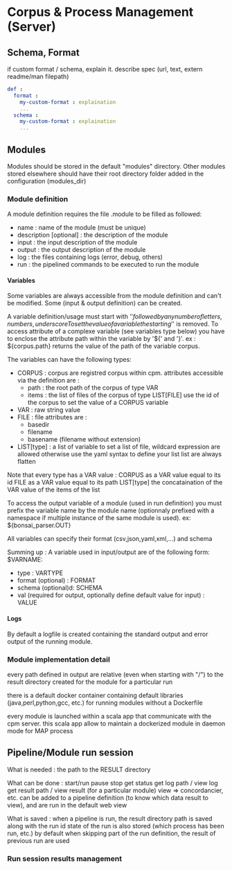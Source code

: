 # Corpus & Process Management (Server)


## Schema, Format
if custom format / schema, explain it. describe spec (url, text, extern readme/man filepath)

```yaml
def :
  format :
    my-custom-format : explaination
    ...
  schema :
    my-custom-format : explaination
    ...
```
    

## Modules

Modules should be stored in the default "modules" directory.
Other modules stored elsewhere should have their root directory folder added in the configuration (modules_dir)

### Module definition

A module definition requires the file <name of the module>.module to be filled as followed:
- name : name of the module (must be unique)
- description [optional] : the description of the module
- input : the input description of the module
- output : the output description of the module
- log : the files containing logs (error, debug, others)
- run : the pipelined commands to be executed to run the module

#### Variables

Some variables are always accessible from the module definition and can't be modified. Some (input & output definition) can be created.

A variable definition/usage must start with '$' followed by any number of letters,numbers,underscore
To set the value of a variable the starting '$' is removed.
To access attribute of a complexe variable (see variables type below) you have to enclose the attribute path within the variable by '${' and '}'.
ex : ${corpus.path} returns the value of the path of the variable corpus.

The variables can have the following types:
- CORPUS :
  corpus are registred corpus within cpm. attributes accessible via the definition are :
  - path : the root path of the corpus of type VAR
  - items : the list of files of the corpus of type LIST[FILE]
  use the id of the corpus to set the value of a CORPUS variable
- VAR :
  raw string value
- FILE :
  file
  attributes are :
    - basedir
    - filename
    - basename (filename without extension)
- LIST[type] :
  a list of variable
  to set a list of file, wildcard expression are allowed
  otherwise use the yaml syntax to define your list
  list are always flatten

Note that every type has a VAR value :
CORPUS as a VAR value equal to its id
FILE as a VAR value equal to its path
LIST[type] the concataination of the VAR value of the items of the list

To access the output variable of a module (used in run definition) you must prefix the variable name by the module name (optionnaly prefixed with a namespace if multiple instance of the same module is used). ex: ${bonsai_parser.OUT}

All variables can specify their format (csv,json,yaml,xml,...) and schema

Summing up :
A variable used in input/output are of the following form:
$VARNAME:
  - type : VARTYPE
  - format (optional) : FORMAT
  - schema (optional)d: SCHEMA
  - val (required for output, optionally define default value for input) : VALUE



#### Logs

By default a logfile is created containing the standard output and error output of the running module.

### Module implementation detail

every path defined in output are relative (even when starting with "/") to the result directory created for the module for a particular run

there is a default docker container containing default libraries (java,perl,python,gcc, etc.) for running modules without a Dockerfile

every module is launched within a scala app that communicate with the cpm server. this scala app allow to maintain a dockerized module in daemon mode for MAP process


## Pipeline/Module run session

What is needed : 
the path to the RESULT directory

What can be done :
start/run
pause
stop
get status
get log path / view log
get result path / view result (for a particular module)
view => concordancier, etc. can be added to a pipeline definition (to know which data result to view), and are run in the default web view

What is saved :
when a pipeline is run, the result directory path is saved along with the run id
state of the run is also stored (which process has been run, etc.)
by default when skipping part of the run definition, the result of previous run are used

### Run session results management



